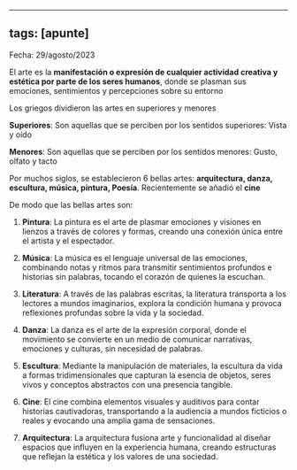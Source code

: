 
---
tags: [apunte]
---
Fecha: 29/agosto/2023

El arte es la **manifestación o expresión de cualquier actividad creativa y estética por parte de los seres humanos**, donde se plasman sus emociones, sentimientos y percepciones sobre su entorno

Los griegos dividieron las artes en superiores y menores

**Superiores**: Son aquellas que se perciben por los sentidos superiores: Vista y oído

**Menores**: Son aquellas que se perciben por los sentidos menores: Gusto, olfato y tacto

Por muchos siglos, se establecieron 6 bellas artes: **arquitectura, danza, escultura, música, pintura, Poesía**. Recientemente se añadió el **cine**

De modo que las bellas artes son:

1. **Pintura**: La pintura es el arte de plasmar emociones y visiones en lienzos a través de colores y formas, creando una conexión única entre el artista y el espectador.
    
2. **Música**: La música es el lenguaje universal de las emociones, combinando notas y ritmos para transmitir sentimientos profundos e historias sin palabras, tocando el corazón de quienes la escuchan.
    
3. **Literatura**: A través de las palabras escritas, la literatura transporta a los lectores a mundos imaginarios, explora la condición humana y provoca reflexiones profundas sobre la vida y la sociedad.
    
4. **Danza**: La danza es el arte de la expresión corporal, donde el movimiento se convierte en un medio de comunicar narrativas, emociones y culturas, sin necesidad de palabras.
    
5. **Escultura**: Mediante la manipulación de materiales, la escultura da vida a formas tridimensionales que capturan la esencia de objetos, seres vivos y conceptos abstractos con una presencia tangible.
    
6. **Cine**: El cine combina elementos visuales y auditivos para contar historias cautivadoras, transportando a la audiencia a mundos ficticios o reales y evocando una amplia gama de sensaciones.
    
7. **Arquitectura**: La arquitectura fusiona arte y funcionalidad al diseñar espacios que influyen en la experiencia humana, creando estructuras que reflejan la estética y los valores de una sociedad.
